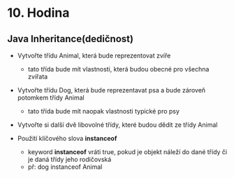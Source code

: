# 10. Hodina

## Java Inheritance(dedičnost)


- Vytvořte třídu Animal, která bude reprezentovat zvíře
  - tato třída bude mít vlastnosti, která budou obecné pro všechna zvířata 
- Vytvořte třídu Dog, která bude reprezentavat psa a bude zároveň potomkem třídy Animal
  - tato třída bude mít naopak vlastnosti typické pro psy
- Vytvořte si další dvě libovolné třídy, které budou dědit ze třídy Animal


- Použití klíčového slova **instanceof**
  - keyword **instanceof** vráti true, pokud je objekt náleží do dané třídy či je daná třídy jeho rodičovská
  - př: dog instanceof Animal
